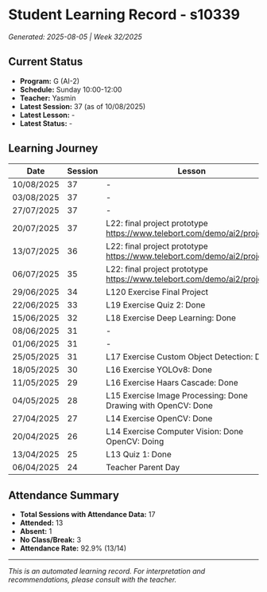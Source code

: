 # Student Learning Record - s10339
*Generated: 2025-08-05 | Week 32/2025*

## Current Status
- **Program:** G (AI-2)
- **Schedule:** Sunday 10:00-12:00
- **Teacher:** Yasmin
- **Latest Session:** 37 (as of 10/08/2025)
- **Latest Lesson:** -
- **Latest Status:** -

## Learning Journey
| Date | Session | Lesson | Attendance | Progress |
|------|---------|--------|------------|----------|
| 10/08/2025 | 37 | - | - | - |
| 03/08/2025 | 37 | - | - | - |
| 27/07/2025 | 37 | - | Absent | - |
| 20/07/2025 | 37 | L22: final project prototype  https://www.telebort.com/demo/ai2/project/7 | Aisyah | - |
| 13/07/2025 | 36 | L22: final project prototype  https://www.telebort.com/demo/ai2/project/7 | Aisyah | In Progress |
| 06/07/2025 | 35 | L22: final project prototype  https://www.telebort.com/demo/ai2/project/7 | Yasmin | In Progress |
| 29/06/2025 | 34 | L120 Exercise  Final Project | Yasmin | Completed |
| 22/06/2025 | 33 | L19 Exercise  Quiz 2: Done | Yasmin | Completed |
| 15/06/2025 | 32 | L18 Exercise  Deep Learning: Done | Yasmin | Completed |
| 08/06/2025 | 31 | - | No Class | - |
| 01/06/2025 | 31 | - | No Class | - |
| 25/05/2025 | 31 | L17 Exercise  Custom Object Detection: Done | Yasmin | Completed |
| 18/05/2025 | 30 | L16 Exercise  YOLOv8: Done | Yasmin | Completed |
| 11/05/2025 | 29 | L16 Exercise  Haars Cascade: Done | Yasmin | Completed |
| 04/05/2025 | 28 | L15 Exercise  Image Processing: Done Drawing with OpenCV: Done | Yasmin | Completed |
| 27/04/2025 | 27 | L14 Exercise  OpenCV: Done | Yasmin | Completed |
| 20/04/2025 | 26 | L14 Exercise  Computer Vision: Done   OpenCV: Doing | Khairina | In Progress |
| 13/04/2025 | 25 | L13 Quiz 1: Done | Yasmin | Completed |
| 06/04/2025 | 24 | Teacher Parent Day | No Class | - |

## Attendance Summary
- **Total Sessions with Attendance Data:** 17
- **Attended:** 13
- **Absent:** 1
- **No Class/Break:** 3
- **Attendance Rate:** 92.9% (13/14)

---
*This is an automated learning record. For interpretation and recommendations, please consult with the teacher.*